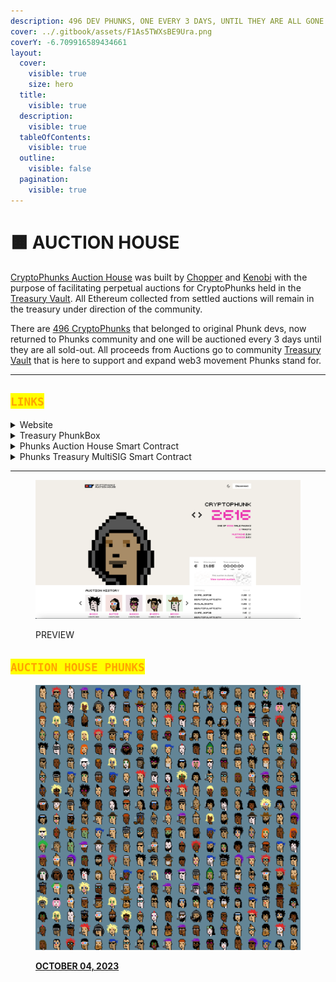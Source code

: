 ```yaml
---
description: 496 DEV PHUNKS, ONE EVERY 3 DAYS, UNTIL THEY ARE ALL GONE!
cover: ../.gitbook/assets/F1As5TWXsBE9Ura.png
coverY: -6.709916589434661
layout:
  cover:
    visible: true
    size: hero
  title:
    visible: true
  description:
    visible: true
  tableOfContents:
    visible: true
  outline:
    visible: false
  pagination:
    visible: true
---
```


# 🟧 AUCTION HOUSE

[CryptoPhunks Auction House](https://twitter.com/PhunksAuction) was built by [Chopper](https://twitter.com/chopper\_\_dad) and [Kenobi](https://twitter.com/OG\_Kenobi\_Hello) with the purpose of facilitating perpetual auctions for CryptoPhunks held in the [Treasury Vault](https://etherscan.io/address/0x61f874551c69f0e40c9f55219107b408c989adec). All Ethereum collected from settled auctions will remain in the treasury under direction of the community.

There are [496 CryptoPhunks](https://notlarvalabs.com/cryptophunks/phunkbox?address=0x61f874551c69f0E40c9f55219107B408C989aDEc) that belonged to original Phunk devs, now returned to Phunks community and one will be auctioned every 3 days until they are all sold-out. All proceeds from Auctions go to community [Treasury Vault](https://etherscan.io/address/0x61f874551c69f0e40c9f55219107b408c989adec) that is here to support and expand web3 movement Phunks stand for.

***

## <mark style="color:orange;">`LINKS`</mark>

<details>

<summary>Website</summary>

[https://phunks.auction](https://phunks.auction/)

</details>

<details>

<summary>Treasury PhunkBox</summary>

[https://notlarvalabs.com/cryptophunks/phunkbox?address=0x61f874551c69f0E40c9f55219107B408C989aDEc](https://notlarvalabs.com/cryptophunks/phunkbox?address=0x61f874551c69f0E40c9f55219107B408C989aDEc)

</details>

<details>

<summary>Phunks Auction House Smart Contract</summary>

[https://etherscan.io/address/0x0E7f7d8007C0FCcAc2a813a25f205b9030697856](https://etherscan.io/address/0x0E7f7d8007C0FCcAc2a813a25f205b9030697856)

</details>

<details>

<summary>Phunks Treasury MultiSIG Smart Contract</summary>

[https://etherscan.io/address/0x61f874551c69f0e40c9f55219107b408c989adec](https://etherscan.io/address/0x61f874551c69f0e40c9f55219107b408c989adec)

</details>

***

<figure><img src="../.gitbook/assets/Bildschirmfoto 2022-10-02 um 00.54.34.png" alt=""><figcaption><p>PREVIEW</p></figcaption></figure>

## <mark style="color:orange;">`AUCTION HOUSE PHUNKS`</mark>

<figure><img src="../.gitbook/assets/phunktreasury.eth.jpg" alt=""><figcaption><p><a href="https://notlarvalabs.com/cryptophunks/phunkbox?address=0x61f874551c69f0E40c9f55219107B408C989aDEc"><strong>OCTOBER 04, 2023</strong></a></p></figcaption></figure>
